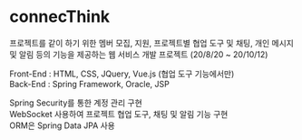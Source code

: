 # connecThink
프로젝트를 같이 하기 위한 멤버 모집, 지원, 프로젝트별 협업 도구 및 채팅, 개인 메시지 및 알림 등의 기능을 제공하는 웹 서비스 개발 프로젝트 (20/8/20 ~ 20/10/12)

Front-End : HTML, CSS, JQuery, Vue.js (협업 도구 기능에서만)  
Back-End : Spring Framework, Oracle, JSP  

Spring Security를 통한 계정 관리 구현  
WebSocket 사용하여 프로젝트 협업 도구, 채팅 및 알림 기능 구현  
ORM은 Spring Data JPA 사용  
